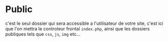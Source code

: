 # Public

c'est le seul dossier qui sera accessible a l'utilisateur de votre site, c'est ici que l'on mettra le controleur frontal `index.php`, ainsi que les dossiers publiques tels que `css`, `js`, `img` etc...

